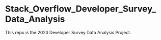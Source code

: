 # Stack_Overflow_Developer_Survey_Data_Analysis
This repo is the 2023 Developer Survey Data Analysis Project.
